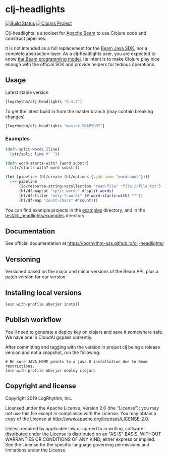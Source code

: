 # clj-headlights

[![Build Status](https://travis-ci.org/logrhythm-oss/clj-headlights.svg?branch=master)](https://travis-ci.org/logrhythm-oss/clj-headlights)
[![Clojars Project](https://img.shields.io/clojars/v/logrhythm/clj-headlights.svg)](https://clojars.org/logrhythm/clj-headlights)

Clj-headlights is a toolset for [Apache Beam](https://beam.apache.org/) to use Clojure code and construct pipelines.

It is not intended as a full replacement for the [Beam Java SDK](https://beam.apache.org/documentation/sdks/java/), nor a complete abstraction layer. As a clj-headlights user, you are expected to know [the Beam programming model](https://beam.apache.org/documentation/programming-guide/). Its intent is to make Clojure play nice enough with the official SDK and provide helpers for tedious operations.

## Usage

Latest stable version
```clojure
[logrhythm/clj-headlights "0.3.2"]
```

To get the latest build in from the master branch (may contain breaking changes)

```clojure
[logrhythm/clj-headlights "master-SNAPSHOT"]
```

### Examples

```clojure
(defn split-words [line]
  (str/split line #" "))

(defn word-starts-with? [word substr]
  (str/starts-with? word substr))

(let [pipeline (hl/create (hl/options {:job-name "wordcount"}))]
  (-> pipeline
      (io/resource-string->pcollection "read-file" "file://file.txt")
      (hl/df-mapcat "split-words" #'split-words)
      (hl/df-filter "only-f-words" [#'word-starts-with? "f"])
      (hl/df-map "count-chars" #'count)))
```

You can find example projects in the [examples](./examples) directory, and in the [test/clj_headlights/examples](test/clj_headlights/examples) directory.

## Documentation

See official documentation at https://logrhythm-oss.github.io/clj-headlights/

## Versioning

Versioned based on the major and minor versions of the Beam API, plus a patch version for our version.

## Installing local versions

`lein with-profile uberjar install`

## Publish workflow

You'll need to generate a deploy key on clojars and save it somewhere safe. We have one in CloudAI gopass currently.


After committing and tagging with the version in project.clj being a release version and not a snapshot, run the following:


```
# Be sure JAVA_HOME points to a java 8 installation due to Beam restrictions.
lein with-profile uberjar deploy clojars
```

## Copyright and license

Copyright 2019 LogRhythm, Inc.

Licensed under the Apache License, Version 2.0 (the "License"); you may not use this file except in compliance with the License.
You may obtain a copy of the License at http://www.apache.org/licenses/LICENSE-2.0.

Unless required by applicable law or agreed to in writing, software distributed under the License is distributed on an "AS IS" BASIS, WITHOUT WARRANTIES OR CONDITIONS OF ANY KIND, either express or implied. See the License for the specific language governing permissions and limitations under the License.
